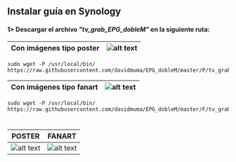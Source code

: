 ## <b>Instalar guía en Synology </B>
#### 1> Descargar el archivo <i>"tv_grab_EPG_dobleM"</i> en la siguiente ruta:
| Con imágenes tipo poster | ![alt text](https://raw.githubusercontent.com/davidmuma/EPG_dobleM/master/Varios/poster.jpg)  |
| -	| - |
```
sudo wget -P /usr/local/bin/ https://raw.githubusercontent.com/davidmuma/EPG_dobleM/master/P/tv_grab_EPG_dobleM
```
| Con imágenes tipo fanart | ![alt text](https://raw.githubusercontent.com/davidmuma/EPG_dobleM/master/Varios/fanart.jpg)  |
| -	| - |
```
sudo wget -P /usr/local/bin/ https://raw.githubusercontent.com/davidmuma/EPG_dobleM/master/F/tv_grab_EPG_dobleM
```

#

| POSTER | FANART |
| -	| - |
| ![alt text](https://raw.githubusercontent.com/davidmuma/EPG_dobleM/master/Varios/poster.jpg) | ![alt text](https://raw.githubusercontent.com/davidmuma/EPG_dobleM/master/Varios/fanart.jpg) |

